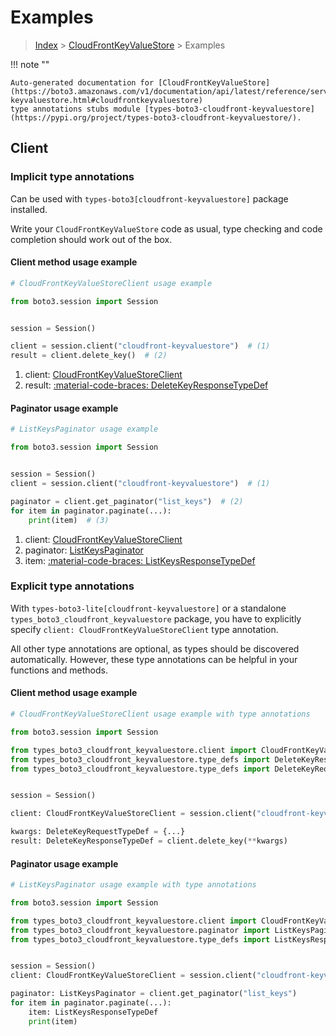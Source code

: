 # Examples

> [Index](../README.md) > [CloudFrontKeyValueStore](./README.md) > Examples

!!! note ""

    Auto-generated documentation for [CloudFrontKeyValueStore](https://boto3.amazonaws.com/v1/documentation/api/latest/reference/services/cloudfront-keyvaluestore.html#cloudfrontkeyvaluestore)
    type annotations stubs module [types-boto3-cloudfront-keyvaluestore](https://pypi.org/project/types-boto3-cloudfront-keyvaluestore/).

## Client

### Implicit type annotations

Can be used with `types-boto3[cloudfront-keyvaluestore]` package installed.

Write your `CloudFrontKeyValueStore` code as usual,
type checking and code completion should work out of the box.


#### Client method usage example

```python
# CloudFrontKeyValueStoreClient usage example

from boto3.session import Session


session = Session()

client = session.client("cloudfront-keyvaluestore")  # (1)
result = client.delete_key()  # (2)
```

1. client: [CloudFrontKeyValueStoreClient](./client.md)
2. result: [:material-code-braces: DeleteKeyResponseTypeDef](./type_defs.md#deletekeyresponsetypedef)



#### Paginator usage example

```python
# ListKeysPaginator usage example

from boto3.session import Session


session = Session()
client = session.client("cloudfront-keyvaluestore")  # (1)

paginator = client.get_paginator("list_keys")  # (2)
for item in paginator.paginate(...):
    print(item)  # (3)
```

1. client: [CloudFrontKeyValueStoreClient](./client.md)
2. paginator: [ListKeysPaginator](./paginators.md#listkeyspaginator)
3. item: [:material-code-braces: ListKeysResponseTypeDef](./type_defs.md#listkeysresponsetypedef)




### Explicit type annotations

With `types-boto3-lite[cloudfront-keyvaluestore]`
or a standalone `types_boto3_cloudfront_keyvaluestore` package, you have to explicitly specify `client: CloudFrontKeyValueStoreClient` type annotation.

All other type annotations are optional, as types should be discovered automatically.
However, these type annotations can be helpful in your functions and methods.


#### Client method usage example

```python
# CloudFrontKeyValueStoreClient usage example with type annotations

from boto3.session import Session

from types_boto3_cloudfront_keyvaluestore.client import CloudFrontKeyValueStoreClient
from types_boto3_cloudfront_keyvaluestore.type_defs import DeleteKeyResponseTypeDef
from types_boto3_cloudfront_keyvaluestore.type_defs import DeleteKeyRequestTypeDef


session = Session()

client: CloudFrontKeyValueStoreClient = session.client("cloudfront-keyvaluestore")

kwargs: DeleteKeyRequestTypeDef = {...}
result: DeleteKeyResponseTypeDef = client.delete_key(**kwargs)
```



#### Paginator usage example

```python
# ListKeysPaginator usage example with type annotations

from boto3.session import Session

from types_boto3_cloudfront_keyvaluestore.client import CloudFrontKeyValueStoreClient
from types_boto3_cloudfront_keyvaluestore.paginator import ListKeysPaginator
from types_boto3_cloudfront_keyvaluestore.type_defs import ListKeysResponseTypeDef


session = Session()
client: CloudFrontKeyValueStoreClient = session.client("cloudfront-keyvaluestore")

paginator: ListKeysPaginator = client.get_paginator("list_keys")
for item in paginator.paginate(...):
    item: ListKeysResponseTypeDef
    print(item)
```




